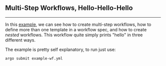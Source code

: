 ## Multi-Step Workflows, Hello-Hello-Hello
---
In this [example](example-wf.yml), we can see how to create multi-step workflows, how to define more than one template in a workflow spec, and how to create *nested* workflows. This workflow quite simply prints "hello" in three different ways.

The example is pretty self explanatory, to run just use:
```
argo submit example-wf.yml
```
